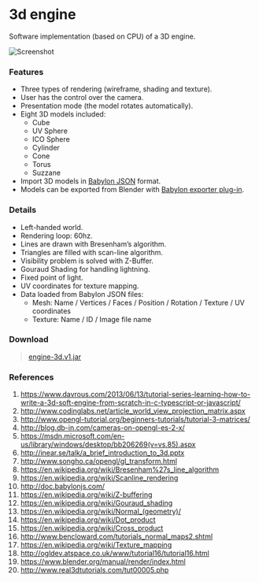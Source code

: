 # 3d engine

Software implementation (based on CPU) of a 3D engine.

![Screenshot](https://raw.githubusercontent.com/davidmigloz/3d-engine/master/docs/img/screenshot.gif)

### Features

- Three types of rendering (wireframe, shading and texture).
- User has the control over the camera.
- Presentation mode (the model rotates automatically).
- Eight 3D models included:
	+ Cube
	+ UV Sphere
	+ ICO Sphere
	+ Cylinder
	+ Cone 
	+ Torus
	+ Suzzane
- Import 3D models in [Babylon JSON](https://doc.babylonjs.com/generals/File_Format_Map_(.babylon)) format.
- Models can be exported from Blender with [Babylon exporter plug-in](david.blob.core.windows.net/softengine3d/io_export_babylon.py).

### Details

- Left-handed world.
- Rendering loop: 60hz.
- Lines are drawn with Bresenham’s algorithm.
- Triangles are filled with scan-line algorithm.
- Visibility problem is solved with Z-Buffer.
- Gouraud Shading for handling lightning.
- Fixed point of light.
- UV coordinates for texture mapping.
- Data loaded from Babylon JSON files:
  + Mesh: Name / Vertices / Faces / Position / Rotation / Texture / UV coordinates
  + Texture: Name / ID / Image file name

### Download

> [engine-3d.v1.jar](https://github.com/davidmigloz/3d-engine/releases/download/v1/engine-3d.v1.jar)

### References

1. https://www.davrous.com/2013/06/13/tutorial-series-learning-how-to-write-a-3d-soft-engine-from-scratch-in-c-typescript-or-javascript/
2. http://www.codinglabs.net/article_world_view_projection_matrix.aspx
3. http://www.opengl-tutorial.org/beginners-tutorials/tutorial-3-matrices/
4. http://blog.db-in.com/cameras-on-opengl-es-2-x/
5. https://msdn.microsoft.com/en-us/library/windows/desktop/bb206269(v=vs.85).aspx
6. http://inear.se/talk/a_brief_introduction_to_3d.pptx
7. http://www.songho.ca/opengl/gl_transform.html
8. https://en.wikipedia.org/wiki/Bresenham%27s_line_algorithm
9. https://en.wikipedia.org/wiki/Scanline_rendering
10. http://doc.babylonjs.com/
11. https://en.wikipedia.org/wiki/Z-buffering
12. https://en.wikipedia.org/wiki/Gouraud_shading
13. https://en.wikipedia.org/wiki/Normal_(geometry)/
14. https://en.wikipedia.org/wiki/Dot_product
15. https://en.wikipedia.org/wiki/Cross_product
16. http://www.bencloward.com/tutorials_normal_maps2.shtml
17. https://en.wikipedia.org/wiki/Texture_mapping
18. http://ogldev.atspace.co.uk/www/tutorial16/tutorial16.html
19. https://www.blender.org/manual/render/index.html
20. http://www.real3dtutorials.com/tut00005.php

